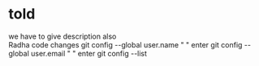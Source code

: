 # told
we have to give description also
<br/>
Radha code changes
git config --global user.name "   "  enter
git config --global user.email "    " enter
git config --list
